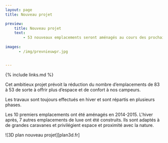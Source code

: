 ```yaml
---
layout: page
title: Nouveau projet

preview:
    title: Nouveau projet
    text: 
        - 53 nouveaux emplacements seront aménagés au cours des prochaines années. Nous avons décidé de vous proposer des emplacements spacieux et luxueux au confort maximal.
        
images:
      - /img/prevnieuwpr.jpg


---
```


{% include links.md %}

Cet ambitieux projet prévoit la réduction du nombre d’emplacements de 83 à 53 de sorte à offrir plus d’espace et de confort à nos campeurs.

Les travaux sont toujours effectués en hiver et sont répartis en plusieurs phases. 

Les 10 premiers emplacements ont été aménagés en 2014-2015. L'hiver après, 7 autres emplacements de luxe ont été construits. Ils sont adaptés à de grandes caravanes et privilégient espace et proximité avec la nature. 


![3D plan nouveau projet][plan3d.fr]
